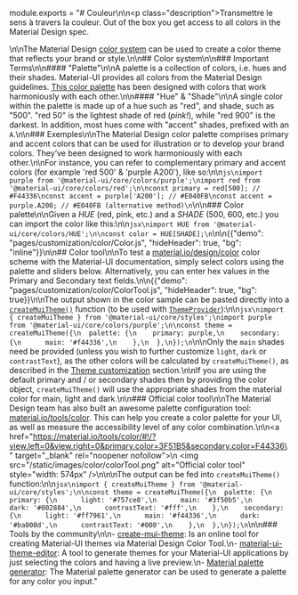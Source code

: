 module.exports = "# Couleur\n\n<p class=\"description\">Transmettre le sens à travers la couleur. Out of the box you get access to all colors in the Material Design spec.</p>\n\nThe Material Design [color system](https://material.io/design/color/) can be used to create a color theme that reflects your brand or style.\n\n## Color system\n\n### Important Terms\n\n#### \"Palette\"\n\nA palette is a collection of colors, i.e. hues and their shades. Material-UI provides all colors from the Material Design guidelines. [This color palette](#color-palette) has been designed with colors that work harmoniously with each other.\n\n#### \"Hue\" & \"Shade\"\n\nA single color within the palette is made up of a hue such as \"red\", and shade, such as \"500\". \"red 50\" is the lightest shade of red (*pink!*), while \"red 900\" is the darkest. In addition, most hues come with \"accent\" shades, prefixed with an `A`.\n\n### Exemples\n\nThe Material Design color palette comprises primary and accent colors that can be used for illustration or to develop your brand colors. They’ve been designed to work harmoniously with each other.\n\nFor instance, you can refer to complementary primary and accent colors (for example 'red 500' & 'purple A200'), like so:\n\n```js\nimport purple from '@material-ui/core/colors/purple';\nimport red from '@material-ui/core/colors/red';\n\nconst primary = red[500]; // #F44336\nconst accent = purple['A200']; // #E040FB\nconst accent = purple.A200; // #E040FB (alternative method)\n```\n\n### Color palette\n\nGiven a *HUE* (red, pink, etc.) and a *SHADE* (500, 600, etc.) you can import the color like this:\n\n```jsx\nimport HUE from '@material-ui/core/colors/HUE';\n\nconst color = HUE[SHADE];\n```\n\n{{\"demo\": \"pages/customization/color/Color.js\", \"hideHeader\": true, \"bg\": \"inline\"}}\n\n## Color tool\n\nTo test a [material.io/design/color](https://material.io/design/color/) color scheme with the Material-UI documentation, simply select colors using the palette and sliders below. Alternatively, you can enter hex values in the Primary and Secondary text fields.\n\n{{\"demo\": \"pages/customization/color/ColorTool.js\", \"hideHeader\": true, \"bg\": true}}\n\nThe output shown in the color sample can be pasted directly into a [`createMuiTheme()`](/customization/theming/#createmuitheme-options-theme) function (to be used with [`ThemeProvider`](/customization/theming/#theme-provider)):\n\n```jsx\nimport { createMuiTheme } from '@material-ui/core/styles';\nimport purple from '@material-ui/core/colors/purple';\n\nconst theme = createMuiTheme({\n  palette: {\n    primary: purple,\n    secondary: {\n      main: '#f44336',\n    },\n  },\n});\n```\n\nOnly the `main` shades need be provided (unless you wish to further customize `light`, `dark` or `contrastText`), as the other colors will be calculated by `createMuiTheme()`, as described in the [Theme customization](/customization/palette/) section.\n\nIf you are using the default primary and / or secondary shades then by providing the color object, `createMuiTheme()` will use the appropriate shades from the material color for main, light and dark.\n\n### Official color tool\n\nThe Material Design team has also built an awesome palette configuration tool: [material.io/tools/color](https://material.io/tools/color/). This can help you create a color palette for your UI, as well as measure the accessibility level of any color combination.\n\n<a href=\"https://material.io/tools/color/#!/?view.left=0&view.right=0&primary.color=3F51B5&secondary.color=F44336\" target=\"_blank\" rel=\"noopener nofollow\">\n  <img src=\"/static/images/color/colorTool.png\" alt=\"Official color tool\" style=\"width: 574px\" />\n</a>\n\nThe output can be fed into `createMuiTheme()` function:\n\n```jsx\nimport { createMuiTheme } from '@material-ui/core/styles';\n\nconst theme = createMuiTheme({\n  palette: {\n    primary: {\n      light: '#757ce8',\n      main: '#3f50b5',\n      dark: '#002884',\n      contrastText: '#fff',\n    },\n    secondary: {\n      light: '#ff7961',\n      main: '#f44336',\n      dark: '#ba000d',\n      contrastText: '#000',\n    },\n  },\n});\n```\n\n### Tools by the community\n\n- [create-mui-theme](https://react-theming.github.io/create-mui-theme/): Is an online tool for creating Material-UI themes via Material Design Color Tool.\n- [material-ui-theme-editor](https://in-your-saas.github.io/material-ui-theme-editor/): A tool to generate themes for your Material-UI applications by just selecting the colors and having a live preview.\n- [Material palette generator](https://material.io/inline-tools/color/): The Material palette generator can be used to generate a palette for any color you input."
